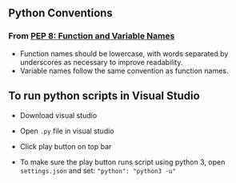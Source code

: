 ## Python Conventions
### From [PEP 8: Function and Variable Names](https://www.python.org/dev/peps/pep-0008/#function-and-variable-names)
- Function names should be lowercase, with words separated by underscores as necessary to improve readability.
- Variable names follow the same convention as function names.

## To run python scripts in Visual Studio
- Download visual studio
- Open `.py` file in visual studio
- Click play button on top bar

- To make sure the play button runs script using python 3, open `settings.json` and set: `"python": "python3 -u"`
